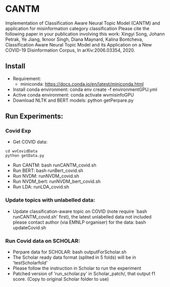 # CANTM
Implementation of Classification Aware Neural Topic Model (CANTM) and application for misinformation category classification
Please cite the following paper in your publication involving this work:
Xingyi Song, Johann Petrak, Ye Jiang, Iknoor Singh, Diana Maynard, Kalina Bontcheva, Classification Aware Neural Topic Model and its Application on a New COVID-19 Disinformation Corpus, In arXiv:2006.03354, 2020.


## Install
* Requirement:
  * miniconda: https://docs.conda.io/en/latest/miniconda.html
* Install conda environment: conda env create -f environmentGPU.yml
* Active conda environment: conda activate wvmisinfoGPU
* Download NLTK and BERT models: python getPerpare.py

## Run Experiments:
### Covid Exp
* Get COVID data: 
```
cd wvCovidData
python getData.py
```
* Run CANTM: bash runCANTM_covid.sh
* Run BERT: bash runBert_covid.sh
* Run NVDM: runNVDM_covid.sh
* Run NVDM_bert: runNVDM_bert_covid.sh
* Run LDA: runLDA_covid.sh


### Update topics with unlabelled data:
* Update classification-aware topic on COVID (note require `bash runCANTM_covid.sh' first), the latest unlabelled data not included please contact author (via EMNLP organiser) for the data: bash updateCovid.sh 

### Run Covid data on SCHOLAR:
* Perpare data for SCHOLAR: bash outputForScholar.sh 
* The Scholar ready data format (splited in 5 folds) will be in 'testScholarfold'
* Please follow the instruction in Scholar to run the experiment
* Patched version of 'run_scholar.py' in Scholar_patch/, that output f1 score. (Copy to original Scholar folder to use)









